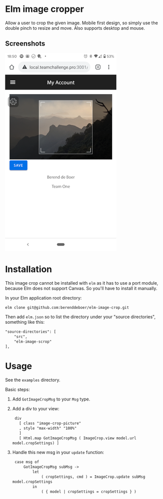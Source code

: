 # Elm image cropper

Allow a user to crop the given image. Mobile first design, so simply
use the double pinch to resize and move. Also supports desktop and mouse.


## Screenshots

<img src="https://raw.githubusercontent.com/berenddeboer/elm-image-crop/master/screenshot_1.png" />


# Installation

This image crop cannot be installed with `elm` as it has to use a port
module, because Elm does not support Canvas. So you'll have to install it manually.

In your Elm application root directory:

    elm clone git@github.com:berenddeboer/elm-image-crop.git

Then add `elm.json` so to list the directory under your "source directories", something like this:

    "source-directories": [
        "src",
        "elm-image-scrop"
    ],



# Usage

See the `examples` directory.


Basic steps:

1. Add `GotImageCropMsg` to your `Msg` type.

2. Add a div to your view:

        div
          [ class "image-crop-picture"
          , style "max-width" "100%"
          ]
          [ Html.map GotImageCropMsg ( ImageCrop.view model.url model.cropSettings) ]

3. Handle this new msg in your `update` function:

        case msg of
            GotImageCropMsg subMsg ->
                let
                    ( cropSettings, cmd ) = ImageCrop.update subMsg model.cropSettings
                in
                    ( { model | cropSettings = cropSettings } )
